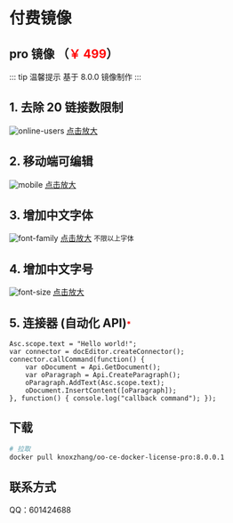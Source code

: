 # 付费镜像

## pro 镜像 （<span style="color:red">￥ 499</span>）

<!-- <span style="color:#000000;font-size:16px;text-decoration:line-through">￥99.00</span> -->

::: tip 温馨提示
基于 8.0.0 镜像制作
:::

## 1. 去除 20 链接数限制

![online-users](/pay/online-users.png)
<a href="../pay/online-users.png" target="_blank">点击放大</a>

## 2. 移动端可编辑 <span style="color:red;font-size:14px"></span>

![mobile](/pay/mobile.png)
<a href="../pay/mobile.png" target="_blank">点击放大</a>

## 3. 增加中文字体

![font-family](/pay/font-family.png)
<a href="../pay/font-family.png" target="_blank">点击放大</a>
<span style="font-size:12px">不限以上字体</span>

## 4. 增加中文字号

![font-size](/pay/font-size.png)
<a href="../pay/font-size.png" target="_blank">点击放大</a>

<!-- ## 5. 开启多核线程 <span style="color:red;font-size:14px"></span>

![wokers](/pay/wokers.png)
<a href="../pay/wokers.png" target="_blank">点击放大</a> -->

## 5. 连接器 (自动化 API)<span style="color:red;font-size:14px">*</span>

```vue
Asc.scope.text = "Hello world!";
var connector = docEditor.createConnector();
connector.callCommand(function() {
    var oDocument = Api.GetDocument();
    var oParagraph = Api.CreateParagraph();
    oParagraph.AddText(Asc.scope.text);
    oDocument.InsertContent([oParagraph]);
}, function() { console.log("callback command"); });

```

<!-- ## 6. 新增 sdkjsapi <span style="color:red;font-size:14px">(制作中)</span>

可以调用 `sdk` 的所有 `api` 方法，包含范围（pc、移动端，Documents（docx）、Spreadsheets（xlsx）、Presentations(pptx)） -->

<!-- docker pull knoxzhang/oo-ce-docker-license:8.0.0.1 -->
## 下载

```sh
# 拉取
docker pull knoxzhang/oo-ce-docker-license-pro:8.0.0.1

```

## 联系方式

QQ：601424688

<script setup>
import Footer from '../../components/Footer.vue'
</script>

<Footer tip=" "/>
